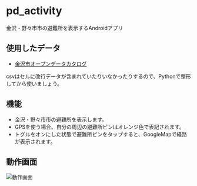 # pd_activity
金沢・野々市市の避難所を表示するAndroidアプリ

## 使用したデータ
- [金沢市オープンデータカタログ](https://www4.city.kanazawa.lg.jp/11010/opendata/catalog.html)

csvはセルに改行データが含まれていたりいなかったりするので、Pythonで整形してから使いましょう。

## 機能
- 金沢・野々市市の避難所を表示します。
- GPSを使う場合、自分の周辺の避難所ピンはオレンジ色で表記されます。
- トグルをオンにした状態で避難所ピンをタップすると、GoogleMapで経路が表示されます。

## 動作画面
![動作画面](https://i.imgur.com/sgWzgiU.png)
